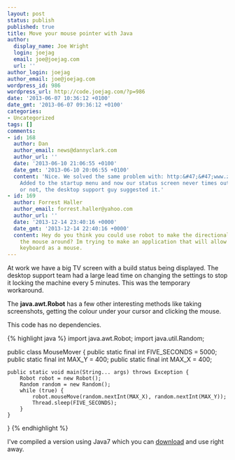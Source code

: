 ```yaml
---
layout: post
status: publish
published: true
title: Move your mouse pointer with Java
author:
  display_name: Joe Wright
  login: joejag
  email: joe@joejag.com
  url: ''
author_login: joejag
author_email: joe@joejag.com
wordpress_id: 986
wordpress_url: http://code.joejag.com/?p=986
date: '2013-06-07 10:36:12 +0100'
date_gmt: '2013-06-07 09:36:12 +0100'
categories:
- Uncategorized
tags: []
comments:
- id: 168
  author: Dan
  author_email: news@dannyclark.com
  author_url: ''
  date: '2013-06-10 21:06:55 +0100'
  date_gmt: '2013-06-10 20:06:55 +0100'
  content: 'Nice. We solved the same problem with: http:&#47;&#47;www.zhornsoftware.co.uk&#47;caffeine&#47;.
    Added to the startup menu and now our status screen never times out. Believe it
    or not, the desktop support guy suggested it.'
- id: 169
  author: Forrest Haller
  author_email: forrest.haller@yahoo.com
  author_url: ''
  date: '2013-12-14 23:40:16 +0000'
  date_gmt: '2013-12-14 22:40:16 +0000'
  content: Hey do you think you could use robot to make the directional keys move
    the mouse around? Im trying to make an application that will allow me to use my
    keyboard as a mouse.
---
```

<p>At work we have a big TV screen with a build status being displayed. The desktop support team had a large lead time on changing the settings to stop it locking the machine every 5 minutes. This was the temporary workaround.</p>
<p>The <strong>java.awt.Robot</strong> has a few other interesting methods like taking screenshots, getting the colour under your cursor and clicking the mouse. </p>
<p>This code has no dependencies.</p>

{% highlight java %}
import java.awt.Robot;
import java.util.Random;

public class MouseMover {
    public static final int FIVE_SECONDS = 5000;
    public static final int MAX_Y = 400;
    public static final int MAX_X = 400;

    public static void main(String... args) throws Exception {
        Robot robot = new Robot();
        Random random = new Random();
        while (true) {
            robot.mouseMove(random.nextInt(MAX_X), random.nextInt(MAX_Y));
            Thread.sleep(FIVE_SECONDS);
        }
    }
}
{% endhighlight %}

I've compiled a version using Java7 which you can <a href="/assets/MouseMover.class">download</a> and use right away.
